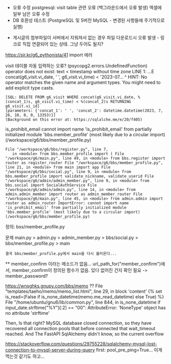 - 오류 수정
    postgresql: visit table 관련 오류 (백그라운드에서 오류 발생)
    엑셀에 일부 남은 오류 수정
- DB 호환성 테스트 (PostgreSQL 및 5버전 MySQL - 변경된 사항들에 주기적으로 실행)

* 게시글의 첨부파일이 서버에서 지워져서 없는 경우 파일 다운로드시 오류 발생 - 링크로 직접 연결되어 있는 상태. 그냥 두어도 될지?


https://sir.kr/g6_pythonista/41
    import 에러


visit 테이블 자동 입력하는 오류?
    (psycopg2.errors.UndefinedFunction) operator does not exist: text < timestamp without time zone
    LINE 1: ...E concat(g6_visit.vi_date, ' ', g6_visit.vi_time) < '2023-07...
                                                                ^
    HINT:  No operator matches the given name and argument types. You might need to add explicit type casts.

    [SQL: DELETE FROM g6_visit WHERE concat(g6_visit.vi_date, %(concat_1)s, g6_visit.vi_time) < %(concat_2)s RETURNING g6_visit.vi_id]
    [parameters: {'concat_1': ' ', 'concat_2': datetime.datetime(2023, 7, 26, 10, 0, 0, 13353)}]
    (Background on this error at: https://sqlalche.me/e/20/f405)


is_prohibit_email
    cannot import name 'is_prohibit_email' from partially initialized module 'bbs.member_profile' (most likely due to a circular import) (/workspace/g6/bbs/member_profile.py)

    File "/workspace/g6/bbs/register.py", line 7, 
       in <module> from bbs.member_profile import ( File "/workspace/g6/main.py", line 49, in <module> from bbs.register import router as register_router File "/workspace/g6/bbs/member_profile.py", line 21, in <module> from main import app File "/workspace/g6/bbs/social.py", line 9, in <module> from bbs.member_profile import validate_nickname, validate_userid File "/workspace/g6/admin/admin_member.py", line 9, in <module> from bbs.social import SocialAuthService File "/workspace/g6/admin/admin.py", line 14, in <module> from admin.admin_member import router as admin_member_router File "/workspace/g6/main.py", line 45, in <module> from admin.admin import router as admin_router ImportError: cannot import name 'is_prohibit_email' from partially initialized module 'bbs.member_profile' (most likely due to a circular import) (/workspace/g6/bbs/member_profile.py)

  정의: bss/member_profile.py

  문제
    main.py > admin.py  > admin_member.py > bbs/social.py > bbs/member_profile.py > main

    결국 bbs/member_profile.py에서 main을 다시 불러온다...


 ** member_confirm 이라는 메소드가 없음... url_path_for("member_confirm")에서, member_confirm이 정의된 함수가 없음. 있다 없어진 건지 확인 필요 -> member_password?



https://wnsghks.gnupy.com/bbs/memo  ??
    File "templates/taeho/memo/memo_list.html", line 29, in block 'content'
        {% set is_read=(False if is_none_datetime(memo.me_read_datetime) else True) %}
    File "/home/ubuntu/gnu6/lib/common.py", line 844, in is_none_datetime
        if input_date.strftime("%Y")[:2] == "00":
    AttributeError: 'NoneType' object has no attribute 'strftime'





Then, Is that right?
MySQL database closed connection, so they have recovered all connection pools that before connected  that wait_timeout reached.
And The FastAPI SqlAlchemy didn't know, so the current overflow


https://stackoverflow.com/questions/29755228/sqlalchemy-mysql-lost-connection-to-mysql-server-during-query
first: pool_pre_ping=True... 이게 먹는것 같기도 하고...